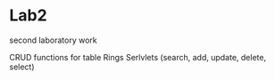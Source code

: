 # Lab2
second laboratory work

CRUD functions for table Rings
Serlvlets (search, add, update, delete, select)

